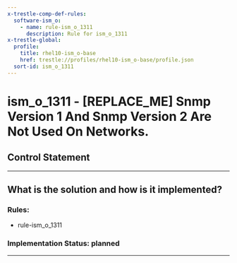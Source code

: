 ```yaml
---
x-trestle-comp-def-rules:
  software-ism_o:
    - name: rule-ism_o_1311
      description: Rule for ism_o_1311
x-trestle-global:
  profile:
    title: rhel10-ism_o-base
    href: trestle://profiles/rhel10-ism_o-base/profile.json
  sort-id: ism_o_1311
---
```


# ism_o_1311 - \[REPLACE_ME\] Snmp Version 1 And Snmp Version 2 Are Not Used On Networks.

## Control Statement

______________________________________________________________________

## What is the solution and how is it implemented?

<!-- For implementation status enter one of: implemented, partial, planned, alternative, not-applicable -->

<!-- Note that the list of rules under ### Rules: is read-only and changes will not be captured after assembly to JSON -->

<!-- Add control implementation description here for control: ism_o_1311 -->

### Rules:

  - rule-ism_o_1311

### Implementation Status: planned

______________________________________________________________________
